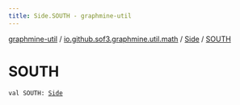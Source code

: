 ```yaml
---
title: Side.SOUTH - graphmine-util
---
```


[graphmine-util](../../index.html) / [io.github.sof3.graphmine.util.math](../index.html) / [Side](index.html) / [SOUTH](./-s-o-u-t-h.html)

# SOUTH

`val SOUTH: `[`Side`](index.html)